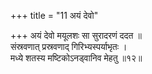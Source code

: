 +++
title = "11 अयं देवो"

+++
अयं देवो मयूलशः सा सुरादरणं ददत ॥  
संस्रवणात् प्रस्रवणाद् गिरिभ्यस्पर्याभृतः ।  
मध्ये शतस्य मष्टिकोऽनड्वानिव मेहतु ॥१२॥